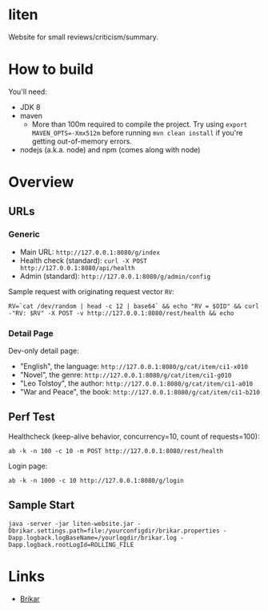 liten
=====

Website for small reviews/criticism/summary.

# How to build

You'll need:

* JDK 8
* maven
  * More than 100m required to compile the project. Try using ``export MAVEN_OPTS=-Xmx512m`` before running ``mvn clean install`` if you're getting out-of-memory errors.
* nodejs (a.k.a. node) and npm (comes along with node)


# Overview

## URLs

### Generic

* Main URL: ``http://127.0.0.1:8080/g/index``
* Health check (standard): ``curl -X POST http://127.0.0.1:8080/api/health``
* Admin (standard): ``http://127.0.0.1:8080/g/admin/config``

Sample request with originating request vector ``RV``:

```
RV=`cat /dev/random | head -c 12 | base64` && echo "RV = $OID" && curl -"RV: $RV" -X POST -v http://127.0.0.1:8080/rest/health && echo
```

### Detail Page

Dev-only detail page:

* "English", the language: ``http://127.0.0.1:8080/g/cat/item/ci1-x010``
* "Novel", the genre: ``http://127.0.0.1:8080/g/cat/item/ci1-g010``
* "Leo Tolstoy", the author: ``http://127.0.0.1:8080/g/cat/item/ci1-a010``
* "War and Peace", the book: ``http://127.0.0.1:8080/g/cat/item/ci1-b210``

## Perf Test

Healthcheck (keep-alive behavior, concurrency=10, count of requests=100):

```
ab -k -n 100 -c 10 -m POST http://127.0.0.1:8080/rest/health
```

Login page:

```
ab -k -n 1000 -c 10 http://127.0.0.1:8080/g/login
```

## Sample Start

```
java -server -jar liten-website.jar -Dbrikar.settings.path=file:/yourconfigdir/brikar.properties -Dapp.logback.logBaseName=/yourlogdir/brikar.log -Dapp.logback.rootLogId=ROLLING_FILE
```

# Links

* [Brikar](https://github.com/truward/brikar)

